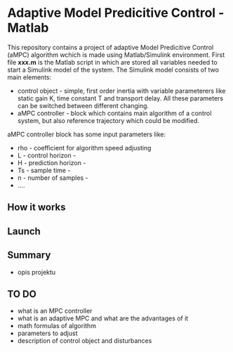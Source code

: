 # Adaptive Model Predicitive Control - Matlab

This repository contains a project of adaptive Model Predicitive Control (aMPC) algorithm wchich is made using Matlab/Simulink environment. First file **xxx.m** is the Matlab script in which are stored all variables needed to start a Simulink model of the system. The Simulink model consists of two main elements:
  - control object - simple, first order inertia with variable parameterers like static gain K, time constant T and transport delay. All these parameters can be switched     between different changing. 
  - aMPC controller - block which contains main algorithm of a control system, but also reference trajectory which could be modified. 

aMPC controller block has some input parameters like:
  - rho - coefficient for algorithm speed adjusting
  - L - control horizon - 
  - H - prediction horizon - 
  - Ts - sample time - 
  - n - number of samples - 
  - ....

## How it works

## Launch

## Summary

- opis projektu

## TO DO
- what is an MPC controller
- what is an adaptive MPC and what are the advantages of it
- math formulas of algorithm
- parameters to adjust
- description of control object and disturbances

